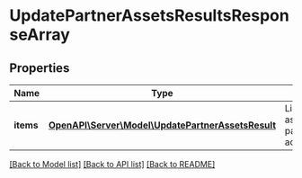 # UpdatePartnerAssetsResultsResponseArray

## Properties
Name | Type | Description | Notes
------------ | ------------- | ------------- | -------------
**items** | [**OpenAPI\Server\Model\UpdatePartnerAssetsResult**](UpdatePartnerAssetsResult.md) | List of assigned/updated partner asset access. | [optional] 

[[Back to Model list]](../README.md#documentation-for-models) [[Back to API list]](../README.md#documentation-for-api-endpoints) [[Back to README]](../README.md)


